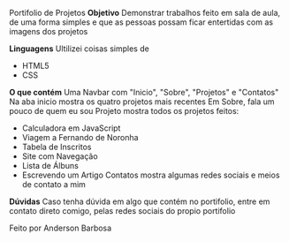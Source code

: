 Portifolio de Projetos
**Objetivo**
Demonstrar trabalhos feito em sala de aula, de uma forma simples e que as pessoas possam ficar entertidas com as imagens dos projetos

**Linguagens**
Ultilizei coisas simples de 
- HTML5
- CSS

**O que contém**
Uma Navbar com "Inicio", "Sobre", "Projetos" e "Contatos"
Na aba inicio mostra os quatro projetos mais recentes
Em Sobre, fala um pouco de quem eu sou
Projeto mostra todos os projetos feitos:
- Calculadora em JavaScript
- Viagem a Fernando de Noronha
- Tabela de Inscritos
- Site com Navegação
- Lista de Álbuns
- Escrevendo um Artigo
Contatos mostra algumas redes sociais e meios de contato a mim

**Dúvidas**
Caso tenha dúvida em algo que contém no portifolio, entre em contato direto comigo, pelas redes sociais do propio portifolio

Feito por Anderson Barbosa
